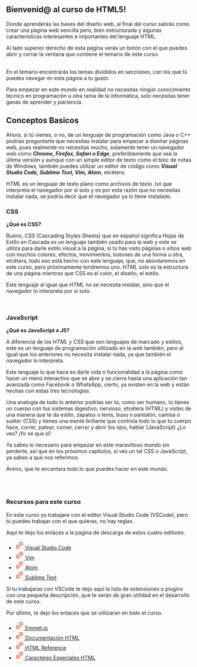 <h2 class="display-1">Bienvenid@ al curso de HTML5!</h2>

Donde aprenderás las bases del diseño web, al final del curso sabrás como crear una página web sencilla pero, bien estructurada y algunas características interesantes e importantes del lenguaje HTML.

<p class="mobile">
Al lado superior derecho de esta página verás un botón con el que puedes abrir y cerrar la ventana que contiene el temario de este curso.
<br><br>
</p>

En el temario encontrarás los temas divididos en secciones, con los que tú puedes navegar en esta página a tu gusto.

Para empezar en este mundo en realidad no necesitas ningún conocimiento técnico en programación u otra rama de la informática, solo necesitas tener ganas de aprender y paciencia.

## Conceptos Basicos

Ahora, si tú vienes, o no, de un lenguaje de programación como <span class="code">Java</span> o <span class="code">C++</span> podrías preguntarte que necesitas instalar para empezar a diseñar páginas web, pues realmente no necesitas mucho, solamente tener un navegador web como ***Chrome, Firefox, Safari o Edge***, preferiblemente que sea la última versión y aunque con un simple editor de texto como el bloc de notas de Windows, también puedes utilizar un editor de código como ***Visual Studio Code, Sublime Text, Vim, Atom***, etcétera.

HTML es un lenguaje de texto plano como archivos de texto <span class="code">.txt</span> que interpreta el navegador por si solo y es por esta razón que no necesitas instalar nada, se podría decir que el navegador ya lo tiene instalado.

### CSS

**¿Qué es CSS?**

Bueno, *CSS* (Cascading Styles Sheets) que en español significa Hojas de Estilo en Cascada es un lenguaje también usado para la web y este se utiliza para darle estilo visual a la página, si tú has visto páginas o sitios web con muchos colores, efectos, movimientos, botones de una forma u otra, etcétera, todo eso está hecho con este lenguaje, que, no abordaremos en este curso, pero próximamente tendremos uno. *HTML* solo es la estructura de una página mientras que CSS es el color, el diseño, el estilo.

Este lenguaje al igual que *HTML* no se necesita instalar, sino que el navegador lo interpreta por si solo.

<br>

### JavaScript

**¿Qué es JavaScript o JS?**

A diferencia de los *HTML* y *CSS* que son lenguajes de marcado y estilos, este es un lenguaje de programación utilizado en la web también, pero al igual que los anteriores no necesita instalar nada, ya que también el navegador lo interpreta.

Este lenguaje lo que hace es darle vida o funcionalidad a la página como hacer un menú interactivo que se abre y se cierra hasta una aplicación tan avanzada como Facebook o WhatsApp, cierto, ya existen en la web y están hechas con estas tres tecnologías.

Una analogía de todo lo anterior podrías ser tú, como ser humano, tú tienes un cuerpo con tus sistemas digestivo, nervioso, etcétera (<span class="code">HTML</span>) y vistes de una manera que te da estilo, zapatos o tenis, buso o pantalón, camisa o suéter (<span class="code">CSS</span>) y tienes una mente brillante que controla todo lo que tu cuerpo hace, correr, patear, comer, cerrar y abrir los ojos, hablar (<span class="code">JavaScript</span>) ¿Lo ves? ¡Yo sé que si!

Ya sabes lo necesario para empezar en este maravilloso mundo sin perderte, así que en los próximos capítulos, si ves un tal CSS o JavaScript, ya sabes a qué nos referimos.

Ánimo, que te encantara todo lo que puedes hacer en este mundo.

<br><br>

### Recursos para este curso

En este curso yo trabajare con el editor Visual Studio Code (VSCode), pero tú puedes trabajar con el que quieras, no hay reglas.

Aquí te dejo los enlaces a la pagina de descarga de estos cuatro editores.

- <a href="https://code.visualstudio.com/Download" target="_blank"><img src="link.svg"> Visual Studio Code</a>
- <a href="https://www.vim.org/download.php" target="_blank"><img src="link.svg"> Vim</a>
- <a href="https://atom.io/" target="_blank"><img src="link.svg"> Atom</a>
- <a href="http://www.sublimetext.com/download" target="_blank"><img src="link.svg"> Sublime Text</a>


Si tu trabajaras con VSCode te dejo aquí la lista de extensiones o plugins con una pequeña descripción, que te serán de gran utilidad en el desarrollo de este curso.

Por último, te dejo los enlaces que se utilizaran en todo el curso.

- <a href="https://emmet.io/" target="_blank"><img src="link.svg"> Emmet.io</a>
- <a href="https://developer.mozilla.org/es/docs/Web/HTML" target="_blank"><img src="link.svg"> Documentación HTML</a>
- <a href="https://htmlreference.io/" target="_blank"><img src="link.svg"> HTML Reference</a>
- <a href="https://desarrolloweb.com/articulos/11.php" target="_blank"><img src="link.svg"> Caracteres Especiales HTML</a>